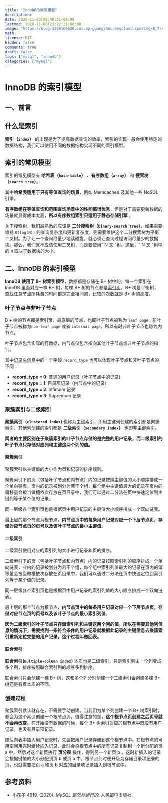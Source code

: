 ```yaml
---
title: "InnoDB的索引模型"
description: 
date: 2020-11-03T08:40:31+08:00
lastmod: 2020-11-06T23:22:31+08:00
image: "https://blog-1259169620.cos.ap-guangzhou.myqcloud.com/img/B_Tree_Structure.png"
math: 
license: MIT
hidden: false
comments: true
draft: false
tags: ["mysql", "innodb"]
categories: ["mysql"]
---
```


# InnoDB 的索引模型

## 一、前言

## 什么是索引

**索引（`index`）** 的出现是为了提高数据查询的效率，索引的实现一般会使用特定的数据结构，我们可以使用不同的数据结构实现不同的索引模型。

## 索引的常见模型

索引的常见模型有 **哈希表（`hash-table`）** 、**有序数组（`array`）** 和 **搜索树（`search tree`）**。

其中**哈希表适用于只有等值查询的场景**，例如 Memcached 及其他一些 NoSQL 引擎。

**有序数组在等值查询和范围查询场景中的性能都很优秀**，但是对于需要更新数据的场景就显得成本太高，**所以有序数组索引只适用于静态存储引擎** 。

关于搜索树，我们最熟悉的应该是 **二分搜索树（`binary-search tree`）**。如果需要维持 `O(log(N))` 的查询复杂度和更新复杂度，则需要维护这个二分搜索树为平衡二叉树。为了让一个查询尽量少地读磁盘，就必须让查询过程访问尽量少的数据块。那么，我们就不应该使用二叉树，而是要使用“ N 叉 ”树。这里，“ N 叉 ”树中的 `N` 取决于数据块的大小。

## 二、InnoDB 的索引模型

**InnoDB 使用了 B+ 树索引模型**，数据都是存储在 B+ 树中的。每一个索引在 InnoDB 里面对应一棵 B+ 树，每棵 B+ 树的节点都是[索引页](InnoDB%20索引页.md#InnoDB%20索引页)。B+ 树是平衡树，查找任意节点所耗费的时间都是完全相同的，比较的次数就是 B+ 树的高度。

### 叶子节点与非叶子节点

B + 树的节点都是索引页，最底层的节点，也即叶子节点被称为 `leaf page` , 非叶子节点被称为`non-leaf page` 或者 `internal page`，所以有时非叶子节点也称为内节点。

叶子节点包含实际的行数据，内节点仅包含指向其他叶子节点或非叶子节点的指针。

其中[记录头信息](InnoDB%20记录存储格式.md#记录头信息)中的一个字段 `record_type` 也可以体现叶子节点和非叶子节点的不同：

* **record_type = 0**: 普通的用户记录（叶子节点中的记录)
* **record_type = 1**: 目录项记录（内节点中的记录）
* **record_type = 2**: Infimum 记录
* **record_type = 3**: Supremum 记录

### 聚簇索引与二级索引

**聚簇索引（`clustered index`)** 也称为主键索引，即用主键列创建的索引都是聚簇索引，其他列创建的索引都是 **二级索引（`secondary index`）** 也即非主键索引。

**两者的主要区别在于聚簇索引的叶子节点存储的是完整的用户记录，而二级索引的叶子节点只存储对应列和主键这两个列的值。**

#### 聚簇索引

聚簇索引以主键值的大小作为页和记录的排序规则。

聚簇索引下的页（包括叶子节点和内节点）内的记录按照主键值的大小顺序排成一个单向链表，页内的记录被划分为若干个组，每个组中主键值最大的记录在页内的偏移量会被当做槽依次存放在页目录中，我们可以通过二分法在页中快速定位到主键列等于某个值的记录。

同一层级各个索引页也是根据页中用户记录的主键值大小顺序排成一个双向链表。

最上层的那个节点为根节点，**内节点页中的每条用户记录对应一个下层节点页，存储对应节点页的页号以及该叶子节点的最小主键值**。

#### 二级索引

二级索引使用对应的索引列的大小进行记录和页的排序。

二级索引下的页（包括叶子节点和内节点）内的记录按照索引列的顺序排成一个单向链表，业内的记录被划分为若干个组，每个组中索引列值最大的记录在页内的偏移量会被当做槽依次存放在页目录中，我们可以通过二分法在页中快速定位到索引列等于某个值的记录。

同一层级各个索引页也是根据页中用户记录的索引列值的大小顺序排成一个双向链表。

最上层的那个节点为根节点，**内节点页中的每条用户记录对应一个下层节点页，存储对应节点页的页号以及该叶子节点的最小索引列值**。

**因为二级索引的叶子节点只存储索引列和主键这两个列的值，所以在需要其他列信息的情况下，需要找到一条符合条件的用户记录就根据此记录的主键信息去聚簇索引重新定位完整的用户记录，这个过程叫做回表。**

#### 联合索引

**联合索引(`multiple-column index`)** 本质也是二级索引，只是索引列由一个列变成多个列，排序按照联合索引列的顺序多列排序。

联合索引只会创建一棵 B+ 树，这和多个列分别创建一个二级索引会创建多棵 B+ 树还是有着本质的不同。

### 创建过程

聚簇索引默认就存在，不需要手动创建。当我们为某个列创建一个 B+ 树索引时，都会为这个索引创建一个根节点页，值得注意的是，**这个根节点页创建之后页号就不会再改变**。在开始没有数据的时候，每个 B+ 树索引对应的根节点中既没有用户记录，也没有目录项记录。

随后向表中插入用户记录时，先会把用户记录存储到这个根节点中。在根节点的可用空间用完时继续插入记录，此时会将根节点中的所有记录复制到一个新分配的页 a 中，然后对这个新页执行 **页分裂** 操作，得到另一个新页 b 。这时新插入的记录会根据键值的大小分配到页 b 或页 a 中。根节点此时便升级为存储目录项记录的页，也就需要把页 a 和页 b 对应的目录项记录插入到根节点中。

## 参考资料

* 小孩子 4919. (2020). _MySQL 是怎样运行的_. 人民邮电出版社.
